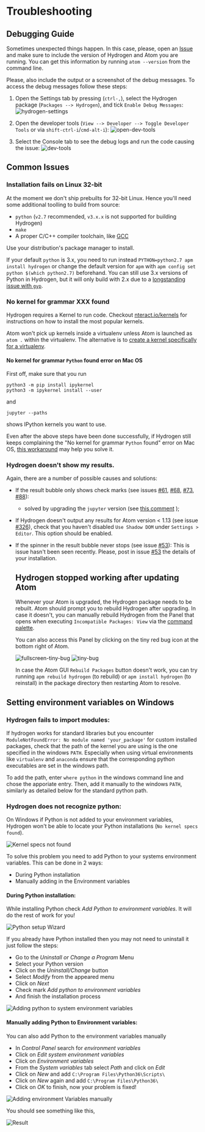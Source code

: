 # Troubleshooting

## Debugging Guide

Sometimes unexpected things happen.
In this case, please, open an [Issue](https://github.com/nteract/hydrogen/issues) and make sure to include the version of Hydrogen and Atom you are running. You can get this information by running `atom --version` from the command line.

Please, also include the output or a screenshot of the debug messages. To access the debug messages follow these steps:

1. Open the Settings tab by pressing (`ctrl-,`), select the Hydrogen package (`Packages --> Hydrogen`), and tick `Enable Debug Messages`:
   ![hydrogen-settings](https://cloud.githubusercontent.com/assets/6199391/23463294/df273cf2-fe88-11e6-95e3-0be765973035.png)

2. Open the developer tools (`View --> Developer --> Toggle Developer Tools` or via `shift-ctrl-i`/`cmd-alt-i`):
   ![open-dev-tools](https://cloud.githubusercontent.com/assets/6199391/23463624/27db48fc-fe8a-11e6-8f68-f0159bc26362.png)

3. Select the Console tab to see the debug logs and run the code causing the issue:
   ![dev-tools](https://cloud.githubusercontent.com/assets/6199391/23463305/e4750a9a-fe88-11e6-906e-d19ab90ac309.png)

## Common Issues

### Installation fails on Linux 32-bit

At the moment we don't ship prebuilts for 32-bit Linux. Hence you'll need some additional toolling to build from source:

- `python` (`v2.7` recommended, `v3.x.x` is not supported for building Hydrogen)
- `make`
- A proper C/C++ compiler toolchain, like [GCC](https://gcc.gnu.org/)

Use your distribution's package manager to install.

If your default `python` is 3.x, you need to run instead `PYTHON=python2.7 apm install hydrogen` or change the default version for `apm` with `apm config set python $(which python2.7)` beforehand. You can still use 3.x versions of Python in Hydrogen, but it will only build with 2.x due to a [longstanding issue with `gyp`](https://bugs.chromium.org/p/gyp/issues/detail?id=36).

### No kernel for grammar XXX found

Hydrogen requires a Kernel to run code. Checkout [nteract.io/kernels](https://nteract.io/kernels) for instructions on how to install the most popular kernels.

Atom won't pick up kernels inside a virtualenv unless Atom is launched as `atom .` within the virtualenv. The alternative is to [create a kernel specifically for a virtualenv](http://www.alfredo.motta.name/create-isolated-jupyter-ipython-kernels-with-pyenv-and-virtualenv/).

#### No kernel for grammar `Python` found error on Mac OS

First off, make sure that you run

```
python3 -m pip install ipykernel
python3 -m ipykernel install --user
```

and

```
jupyter --paths
```

shows IPython kernels you want to use.

Even after the above steps have been done successfully, if Hydrogen still keeps complaining the "No kernel for grammar `Python` found" error on Mac OS, [this workaround](https://github.com/nteract/hydrogen/issues/1074#issuecomment-514080192) may help you solve it.

### Hydrogen doesn't show my results.

Again, there are a number of possible causes and solutions:

- If the result bubble only shows check marks (see issues
  [#61](https://github.com/nteract/hydrogen/issues/61),
  [#68](https://github.com/nteract/hydrogen/issues/68),
  [#73](https://github.com/nteract/hydrogen/issues/73),
  [#88](https://github.com/nteract/hydrogen/issues/88)):

  - solved by upgrading the `jupyter` version (see [this
    comment](https://github.com/nteract/hydrogen/issues/88#issuecomment-136761769) );

- If Hydrogen doesn't output any results for Atom version < 1.13 (see issue
  [#326](https://github.com/nteract/hydrogen/issues/326)), check that you haven't disabled
  `Use Shadow DOM` under `Settings > Editor`. This option should be enabled.

- If the spinner in the result bubble never stops (see issue
  [#53](https://github.com/nteract/hydrogen/issues/53)): This is issue hasn't
  been seen recently. Please, post in issue
  [#53](https://github.com/nteract/hydrogen/issues/53) the details of your
  installation.

  ## Hydrogen stopped working after updating Atom

  Whenever your Atom is upgraded, the Hydrogen package needs to be rebuilt. Atom should prompt you to rebuild Hydrogen after upgrading. In case it doesn't, you can manually rebuild Hydrogen from the Panel that opens when executing `Incompatible Packages: View` via the [command palette](https://flight-manual.atom.io/getting-started/sections/atom-basics/#command-palette).

  You can also access this Panel by clicking on the tiny red bug icon at the bottom right of Atom.

  ![fullscreen-tiny-bug](https://user-images.githubusercontent.com/10860657/38326862-1c5b9cac-3804-11e8-9c08-7d020650288e.png)
  ![tiny-bug](https://user-images.githubusercontent.com/32625394/38327162-2bfa86a6-380d-11e8-8ff5-aab77393a834.png)

  In case the Atom GUI `Rebuild Packages` button doesn't work, you can try running `apm rebuild hydrogen` (to rebuild) or `apm install hydrogen` (to reinstall) in the package directory then restarting Atom to resolve.

## Setting environment variables on Windows

### Hydrogen fails to import modules:

If hydrogen works for standard libraries but you encounter `ModuleNotFoundError: No module named 'your_package'` for custom installed packages, check that the path of the kernel you are using is the one specified in the windows `PATH`. Especially when using virtual environments like `virtualenv` and `anaconda` ensure that the corresponding python executables are set in the windows path.

To add the path, enter `where python` in the windows command line and chose the apporiate entry. Then, add it manually to the windows `PATH`, similarly as detailed below for the standard python path.

### Hydrogen does not recognize python:

On Windows if Python is not added to your environment variables, Hydrogen won't be able to locate your Python installations (`No kernel specs found`).

![Kernel specs not found](https://preview.ibb.co/jw40ta/Screenshot_40.png)

To solve this problem you need to add Python to your systems environment variables. This can be done in 2 ways:

- During Python installation
- Manually adding in the Environment variables

#### During Python installation:

While installing Python check _Add Python to environment variables_. It will do the rest of work for you!

![Python setup Wizard](https://preview.ibb.co/d8w8eF/Screenshot_48.png)

If you already have Python installed then you may not need to uninstall it just follow the steps:

- Go to the _Uninstall or Change a Program_ Menu
- Select your Python version
- Click on the _Uninstall/Change_ button
- Select _Modify_ from the appeared menu
- Click on _Next_
- Check mark _Add python to environment variables_
- And finish the installation process

![Adding python to system environment variables](https://d2mxuefqeaa7sj.cloudfront.net/s_72AB4F9B801403E4852A7178F94F1BB891F67B88E721FB948C0DB4747940E7E2_1504306245381_Uninstall.gif)

#### Manually adding Python to Environment variables:

You can also add Python to the environment variables manually

- In _Control Panel_ search for _environment variables_
- Click on _Edit system environment variables_
- Click on _Environment variables_
- From the _System variables_ tab select _Path_ and click on _Edit_
- Click on _New_ and add `C:\Program Files\Python36\Scripts\`
- Click on _New_ again and add `C:\Program Files\Python36\`
- Click on _OK_ to finish, now your problem is fixed!

![Adding environment Variables manually](https://media.giphy.com/media/xT9IgpHU1lZEoVxQFW/giphy.gif)

You should see something like this,

![Result](https://d2mxuefqeaa7sj.cloudfront.net/s_72AB4F9B801403E4852A7178F94F1BB891F67B88E721FB948C0DB4747940E7E2_1504306452541_test.gif)
